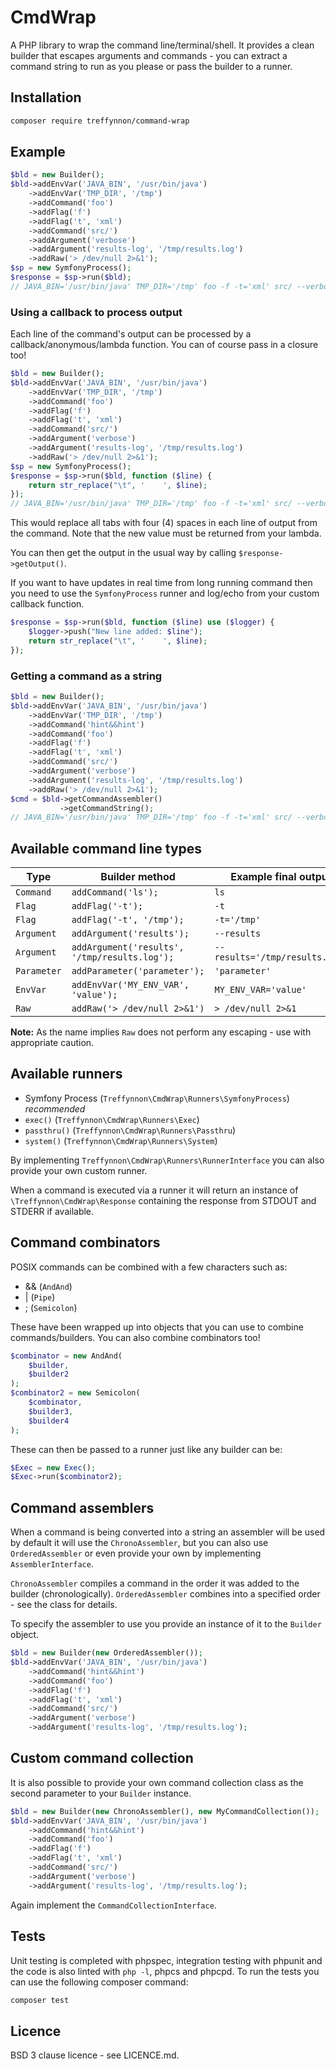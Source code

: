 # CmdWrap

A PHP library to wrap the command line/terminal/shell. It provides a clean
builder that escapes arguments and commands - you can extract a command
string to run as you please or pass the builder to a runner.

## Installation

```bash
composer require treffynnon/command-wrap
```

## Example

```php
$bld = new Builder();
$bld->addEnvVar('JAVA_BIN', '/usr/bin/java')
    ->addEnvVar('TMP_DIR', '/tmp')
    ->addCommand('foo')
    ->addFlag('f')
    ->addFlag('t', 'xml')
    ->addCommand('src/')
    ->addArgument('verbose')
    ->addArgument('results-log', '/tmp/results.log')
    ->addRaw('> /dev/null 2>&1');
$sp = new SymfonyProcess();
$response = $sp->run($bld);
// JAVA_BIN='/usr/bin/java' TMP_DIR='/tmp' foo -f -t='xml' src/ --verbose --results-log='/tmp/results.log' > /dev/null 2>&1
```

### Using a callback to process output

Each line of the command's output can be processed by a callback/anonymous/lambda function.
You can of course pass in a closure too!

```php
$bld = new Builder();
$bld->addEnvVar('JAVA_BIN', '/usr/bin/java')
    ->addEnvVar('TMP_DIR', '/tmp')
    ->addCommand('foo')
    ->addFlag('f')
    ->addFlag('t', 'xml')
    ->addCommand('src/')
    ->addArgument('verbose')
    ->addArgument('results-log', '/tmp/results.log')
    ->addRaw('> /dev/null 2>&1');
$sp = new SymfonyProcess();
$response = $sp->run($bld, function ($line) {
    return str_replace("\t", '    ', $line);
});
// JAVA_BIN='/usr/bin/java' TMP_DIR='/tmp' foo -f -t='xml' src/ --verbose --results-log='/tmp/results.log' > /dev/null 2>&1
```

This would replace all tabs with four (4) spaces in each line of output from the command.
Note that the new value must be returned from your lambda.

You can then get the output in the usual way by calling `$response->getOutput()`.

If you want to have updates in real time from long running command then you need
to use the `SymfonyProcess` runner and log/echo from your custom callback function.

```php
$response = $sp->run($bld, function ($line) use ($logger) {
    $logger->push("New line added: $line");
    return str_replace("\t", '    ', $line);
});
```

### Getting a command as a string

```php
$bld = new Builder();
$bld->addEnvVar('JAVA_BIN', '/usr/bin/java')
    ->addEnvVar('TMP_DIR', '/tmp')
    ->addCommand('hint&&hint')
    ->addCommand('foo')
    ->addFlag('f')
    ->addFlag('t', 'xml')
    ->addCommand('src/')
    ->addArgument('verbose')
    ->addArgument('results-log', '/tmp/results.log')
    ->addRaw('> /dev/null 2>&1');
$cmd = $bld->getCommandAssembler()
           ->getCommandString();
// JAVA_BIN='/usr/bin/java' TMP_DIR='/tmp' foo -f -t='xml' src/ --verbose --results-log='/tmp/results.log' > /dev/null 2>&1
```

## Available command line types

| Type        | Builder method                                | Example final output           |
| ----------- | --------------------------------------------- | ------------------------------ |
| `Command`   | `addCommand('ls');`                           | `ls`                           |
| `Flag`      | `addFlag('-t');`                              | `-t`                           |
| `Flag`      | `addFlag('-t', '/tmp');`                      | `-t='/tmp'`                    |
| `Argument`  | `addArgument('results');`                     | `--results`                    |
| `Argument`  | `addArgument('results', '/tmp/results.log');` | `--results='/tmp/results.log'` |
| `Parameter` | `addParameter('parameter');`                  | `'parameter'`                  |
| `EnvVar`    | `addEnvVar('MY_ENV_VAR', 'value');`           | `MY_ENV_VAR='value'`           |
| `Raw`       | `addRaw('> /dev/null 2>&1')`                  | `> /dev/null 2>&1`             |

**Note:** As the name implies `Raw` does not perform any escaping - use with
appropriate caution.

## Available runners

* Symfony Process (`Treffynnon\CmdWrap\Runners\SymfonyProcess`) _recommended_
* `exec()` (`Treffynnon\CmdWrap\Runners\Exec`)
* `passthru()` (`Treffynnon\CmdWrap\Runners\Passthru`)
* `system()` (`Treffynnon\CmdWrap\Runners\System`)

By implementing `Treffynnon\CmdWrap\Runners\RunnerInterface` you can also
provide your own custom runner.

When a command is executed via a runner it will return an instance of `\Treffynnon\CmdWrap\Response`
containing the response from STDOUT and STDERR if available.

## Command combinators

POSIX commands can be combined with a few characters such as:

* && (`AndAnd`)
* | (`Pipe`)
* ; (`Semicolon`)

These have been wrapped up into objects that you can use to combine
commands/builders. You can also combine combinators too!

```php
$combinator = new AndAnd(
    $builder,
    $builder2
);
$combinator2 = new Semicolon(
    $combinator,
    $builder3,
    $builder4
);
```

These can then be passed to a runner just like any builder can be:

```php
$Exec = new Exec();
$Exec->run($combinator2);
```

## Command assemblers

When a command is being converted into a string an assembler will be used
by default it will use the `ChronoAssembler`, but you can also use
`OrderedAssembler` or even provide your own by implementing `AssemblerInterface`.

`ChronoAssembler` compiles a command in the order it was added to the
builder (chronologically). `OrderedAssembler` combines into a specified
order - see the class for details.

To specify the assembler to use you provide an instance of it to the `Builder`
object.

```php
$bld = new Builder(new OrderedAssembler());
$bld->addEnvVar('JAVA_BIN', '/usr/bin/java')
    ->addCommand('hint&&hint')
    ->addCommand('foo')
    ->addFlag('f')
    ->addFlag('t', 'xml')
    ->addCommand('src/')
    ->addArgument('verbose')
    ->addArgument('results-log', '/tmp/results.log');
```

## Custom command collection

It is also possible to provide your own command collection class as the
second parameter to your `Builder` instance.

```php
$bld = new Builder(new ChronoAssembler(), new MyCommandCollection());
$bld->addEnvVar('JAVA_BIN', '/usr/bin/java')
    ->addCommand('hint&&hint')
    ->addCommand('foo')
    ->addFlag('f')
    ->addFlag('t', 'xml')
    ->addCommand('src/')
    ->addArgument('verbose')
    ->addArgument('results-log', '/tmp/results.log');
```

Again implement the `CommandCollectionInterface`.

## Tests

Unit testing is completed with phpspec, integration testing with phpunit
and the code is also linted with `php -l`, phpcs and phpcpd. To run the
tests you can use the following composer command:

```bash
composer test
```

## Licence

BSD 3 clause licence - see LICENCE.md.
